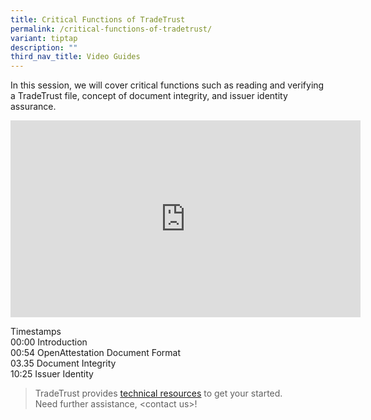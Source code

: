 ```yaml
---
title: Critical Functions of TradeTrust
permalink: /critical-functions-of-tradetrust/
variant: tiptap
description: ""
third_nav_title: Video Guides
---
```

<p>In this session, we will cover critical functions such as reading and
verifying a TradeTrust file, concept of document integrity, and issuer
identity assurance.</p>
<p></p>
<div class="iframe-wrapper">
<iframe height="315" width="560" allowfullscreen="true" frameborder="0" src="https://www.youtube.com/embed/L2C1eqVYdII?si=AiEO-5F9hymnwuwW"></iframe>
</div>
<p></p>
<p>Timestamps
<br>00:00 Introduction
<br>00:54 OpenAttestation Document Format
<br>03.35 Document Integrity
<br>10:25 Issuer Identity
<br>
</p>
<p></p>
<blockquote>
<p>TradeTrust provides <a href="https://staging-lite.d19rlfkkwl33mg.amplifyapp.com/Developers" rel="noopener noreferrer nofollow" target="_blank"><u>technical resources</u></a> to
get your started.
<br>Need further assistance, &lt;contact us&gt;!</p>
</blockquote>
<p></p>